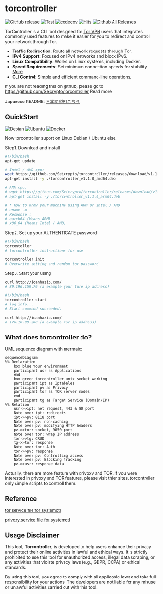 # torcontroller

[![GitHub release](https://img.shields.io/github/release/Seicrypto/torcontroller.svg)](https://github.com/Seicrypto/torcontroller/releases/latest)
[![Test](https://github.com/Seicrypto/torcontroller/actions/workflows/test.yml/badge.svg)](https://github.com/Seicrypto/torcontroller/actions/workflows/test.yml)
[![codecov](https://codecov.io/gh/Seicrypto/torcontroller/branch/main/graph/badge.svg)](https://codecov.io/gh/Seicrypto/torcontroller)
[![Hits](https://hits.seeyoufarm.com/api/count/incr/badge.svg?url=https%3A%2F%2Fgithub.com%2FSeicrypto%2Ftorcontroller&count_bg=%2379C83D&title_bg=%23555555&icon=&icon_color=%23E7E7E7&title=hits&edge_flat=false)](https://github.com/Seicrypto/torcontroller)
[![Github All Releases](https://img.shields.io/github/downloads/Seicrypto/torcontroller/total.svg?color=87CEEB)](https://github.com/Seicrypto/torcontroller)

TorController is a CLI tool designed for [Tor VPN](https://www.torproject.org/) users that integrates commonly used features to make it easier for you to redirect and control your network through Tor.

- **Traffic Redirection**: Route all network requests through Tor.
- **IPv4 Support**: Focused on IPv4 networks and block IPv6.
- **Linux Compatibility**: Works on Linux systems, including Docker.
- **Speed Requirements**: Set minimum connection speeds for stability. [More](./docs/setting.md)
- **CLI Control**: Simple and efficient command-line operations.

If you are not reading this on github, please go to <https://github.com/Seicrypto/torcontroller>
Read more

Japanese README:
[日本語説明こちら](./READMEJP.md)

## QuickStart

![Debian](https://img.shields.io/badge/Debian-A81D33?style=for-the-badge&logo=debian&logoColor=white) ![Ubuntu](https://img.shields.io/badge/Ubuntu-E95420?style=for-the-badge&logo=ubuntu&logoColor=white) ![Docker](https://img.shields.io/badge/Docker-2CA5E0?style=for-the-badge&logo=docker&logoColor=white)

Now torcontroller suport on Linux Debian / Ubuntu else.

Step1. Download and install

```bash
#!/bin/bash
apt-get update

# Intel / AMD cpu:
wget https://github.com/Seicrypto/torcontroller/releases/download/v1.1.0/torcontroller_v1.1.0_amd64.deb
apt-get install -y ./torcontroller_v1.1.0_amd64.deb

# ARM cpu:
# wget https://github.com/Seicrypto/torcontroller/releases/download/v1.1.0/torcontroller_v1.1.0_arm64.deb
# apt-get install -y ./torcontroller_v1.1.0_arm64.deb

# * How to know your machine using ARM or Intel / AMD
# uname -m
# Response :
# aarch64 (Means ARM)
# x86_64 (Means Intel / AMD)
```

Step2. Set up your AUTHENTICATE password

```bash
#!/bin/bash
torcontoller
# torcontroller instructions for use

torcontroller init
# Overwrite setting and random tor password
```

Step3. Start your using

```bash
curl http://icanhazip.com/
# 89.196.159.79 (a example your ture ip address)

#!/bin/bash
torcontroller start
# log info...
# Start command succeeded.

curl http://icanhazip.com/
# 176.10.99.200 (a example tor ip address)
```

## What does torcontroller do?

UML sequence diagram with mermaid:

```mermaid
sequenceDiagram
%% Declaration
    box blue Your environment
    participant usr as Applications
    end
    box green torcontroller unix socket working
    participant ipt as Iptabales
    participant pv as Privoxy
    participant tor as TOR server nodes
    end
    participant tg as Target Service (Domain/IP)
%% Relation
    usr->>ipt: net request, 443 & 80 port
    Note over ipt: redirects
    ipt->>pv: 8118 port
    Note over pv: non-caching
    Note over pv: modifying HTTP headers
    pv->>tor: socket, 9050 port
    Note over tor: wrap IP address
    tor->>tg: CRUD
    tg->>tor: response
    Note over tor: Auth
    tor->>pv: response
    Note over pv: Controlling access
    Note over pv: Blocking tracking
    pv->>usr: response data
```

Actually, there are more feature with privoxy and TOR. If you were interested in privoxy and TOR features, please visit thier sites. torcontroller only simple scripts to controll them.

## Reference

[tor.service file for systemctl](https://gist.github.com/gtank/f6a8f99c70f682cd8d4acd6a4a9ee696)

[privoxy.service file for systemctl](https://alt.os.linux.mageia.narkive.com/D2i3xOYQ/privoxy-service-file-for-systemd)

## Usage Disclaimer

This tool, **Torcontroller**, is developed to help users enhance their privacy and protect their online activities in lawful and ethical ways. It is strictly prohibited to use this tool for unauthorized access, illegal data scraping, or any activities that violate privacy laws (e.g., GDPR, CCPA) or ethical standards.

By using this tool, you agree to comply with all applicable laws and take full responsibility for your actions. The developers are not liable for any misuse or unlawful activities carried out with this tool.
